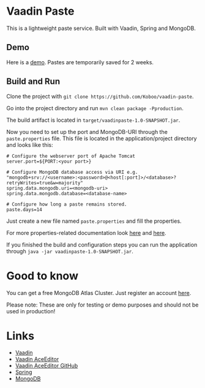 # Vaadin Paste

This is a lightweight paste service. Built with Vaadin, Spring and MongoDB.

## Demo

Here is a [demo](https://p.koboo.eu). Pastes are temporarily saved for 2 weeks.

## Build and Run

Clone the project with `git clone https://github.com/Koboo/vaadin-paste`.

Go into the project directory and run `mvn clean package -Pproduction`.

The build artifact is located in `target/vaadinpaste-1.0-SNAPSHOT.jar`.

Now you need to set up the port and MongoDB-URI through the `paste.properties` file. This file is located in the application/project directory and looks like this:
````
# Configure the webserver port of Apache Tomcat
server.port=${PORT:<your port>}

# Configure MongoDB database access via URI e.g. "mongodb+srv://<username>:<password>@<host[:port]>/<database>?retryWrites=true&w=majority"
spring.data.mongodb.uri=<mongodb-uri>
spring.data.mongodb.database=<database-name>

# Configure how long a paste remains stored.
paste.days=14
````
Just create a new file named `paste.properties` and fill the properties.

For more properties-related documentation look [here](https://www.baeldung.com/spring-properties-file-outside-jar) and [here](https://stackoverflow.com/questions/23515295/spring-boot-and-how-to-configure-connection-details-to-mongodb/34373673#34373673).

If you finished the build and configuration steps you can run the application through `java -jar vaadinpaste-1.0-SNAPSHOT.jar`.

# Good to know

You can get a free MongoDB Atlas Cluster. Just register an account [here](https://www.mongodb.com/atlas/database).

Please note: These are only for testing or demo purposes and should not be used in production!

# Links
- [Vaadin](https://vaadin.com/)
- [Vaadin AceEditor](https://vaadin.com/directory/component/ace)
- [Vaadin AceEditor GitHub](https://github.com/F0rce/ace)
- [Spring](https://spring.io/) 
- [MongoDB](https://www.mongodb.com/)